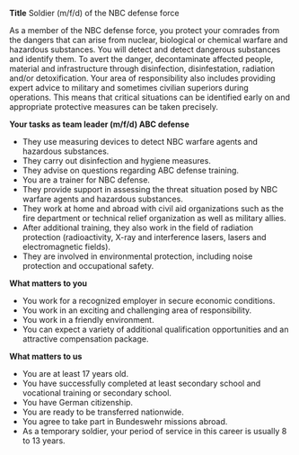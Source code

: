 **Title**
Soldier (m/f/d) of the NBC defense force

As a member of the NBC defense force, you protect your comrades from the dangers that can arise from nuclear, biological or chemical warfare and hazardous substances. You will detect and detect dangerous substances and identify them. To avert the danger, decontaminate affected people, material and infrastructure through disinfection, disinfestation, radiation and/or detoxification. Your area of responsibility also includes providing expert advice to military and sometimes civilian superiors during operations. This means that critical situations can be identified early on and appropriate protective measures can be taken precisely.

**Your tasks as team leader (m/f/d) ABC defense**

-	They use measuring devices to detect NBC warfare agents and hazardous substances.
-	They carry out disinfection and hygiene measures.
-	They advise on questions regarding ABC defense training.
-	You are a trainer for NBC defense.
-	They provide support in assessing the threat situation posed by NBC warfare agents and hazardous substances.
-	They work at home and abroad with civil aid organizations such as the fire department or technical relief organization as well as military allies.
-	After additional training, they also work in the field of radiation protection (radioactivity, X-ray and interference lasers, lasers and electromagnetic fields).
-	They are involved in environmental protection, including noise protection and occupational safety.

**What matters to you**

-	You work for a recognized employer in secure economic conditions.
-	You work in an exciting and challenging area of responsibility.
-	You work in a friendly environment.
-	You can expect a variety of additional qualification opportunities and an attractive compensation package.

**What matters to us**

-	You are at least 17 years old.
-	You have successfully completed at least secondary school and vocational training or secondary school.
-	You have German citizenship.
-	You are ready to be transferred nationwide.
-	You agree to take part in Bundeswehr missions abroad.
-	As a temporary soldier, your period of service in this career is usually 8 to 13 years.
